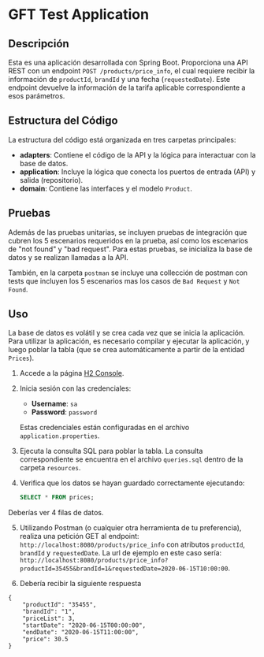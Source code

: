 # GFT Test Application

## Descripción

Esta es una aplicación desarrollada con Spring Boot. Proporciona una API REST con un endpoint `POST /products/price_info`, el cual requiere recibir la información de `productId`, `brandId` y una fecha (`requestedDate`). Este endpoint devuelve la información de la tarifa aplicable correspondiente a esos parámetros.

## Estructura del Código

La estructura del código está organizada en tres carpetas principales:

- **adapters**: Contiene el código de la API y la lógica para interactuar con la base de datos.
- **application**: Incluye la lógica que conecta los puertos de entrada (API) y salida (repositorio).
- **domain**: Contiene las interfaces y el modelo `Product`.

## Pruebas

Además de las pruebas unitarias, se incluyen pruebas de integración que cubren los 5 escenarios requeridos en la prueba, así como los escenarios de "not found" y "bad request". Para estas pruebas, se inicializa la base de datos y se realizan llamadas a la API.

También, en la carpeta `postman` se incluye una collección de postman con tests que incluyen los 5 escenarios mas los casos de `Bad Request` y `Not Found`. 

## Uso

La base de datos es volátil y se crea cada vez que se inicia la aplicación. Para utilizar la aplicación, es necesario compilar y ejecutar la aplicación, y luego poblar la tabla (que se crea automáticamente a partir de la entidad `Prices`).

1. Accede a la página [H2 Console](http://localhost:8080/h2-console).
2. Inicia sesión con las credenciales:
   - **Username**: `sa`
   - **Password**: `password`

   Estas credenciales están configuradas en el archivo `application.properties`.

3. Ejecuta la consulta SQL para poblar la tabla. La consulta correspondiente se encuentra en el archivo `queries.sql` dentro de la carpeta `resources`.

4. Verifica que los datos se hayan guardado correctamente ejecutando:
   ```sql
   SELECT * FROM prices;
   ```
Deberías ver 4 filas de datos.

5. Utilizando Postman (o cualquier otra herramienta de tu preferencia), realiza una petición GET al endpoint: `http://localhost:8080/products/price_info` con atributos `productId`, `brandId` y `requestedDate`. La url de ejemplo en este caso sería: `http://localhost:8080/products/price_info?productId=35455&brandId=1&requestedDate=2020-06-15T10:00:00`.

6. Debería recibir la siguiente respuesta
```
{
    "productId": "35455",
    "brandId": "1",
    "priceList": 3,
    "startDate": "2020-06-15T00:00:00",
    "endDate": "2020-06-15T11:00:00",
    "price": 30.5
}
```

